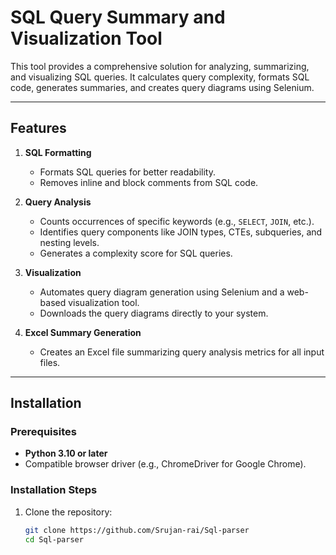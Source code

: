 # SQL Query Summary and Visualization Tool

This tool provides a comprehensive solution for analyzing, summarizing, and visualizing SQL queries. It calculates query complexity, formats SQL code, generates summaries, and creates query diagrams using Selenium.

---

## Features

1. **SQL Formatting**
   - Formats SQL queries for better readability.
   - Removes inline and block comments from SQL code.

2. **Query Analysis**
   - Counts occurrences of specific keywords (e.g., `SELECT`, `JOIN`, etc.).
   - Identifies query components like JOIN types, CTEs, subqueries, and nesting levels.
   - Generates a complexity score for SQL queries.

3. **Visualization**
   - Automates query diagram generation using Selenium and a web-based visualization tool.
   - Downloads the query diagrams directly to your system.

4. **Excel Summary Generation**
   - Creates an Excel file summarizing query analysis metrics for all input files.

---

## Installation

### Prerequisites
- **Python 3.10 or later**  
- Compatible browser driver (e.g., ChromeDriver for Google Chrome).  

### Installation Steps
1. Clone the repository:
   ```bash
   git clone https://github.com/Srujan-rai/Sql-parser
   cd Sql-parser
